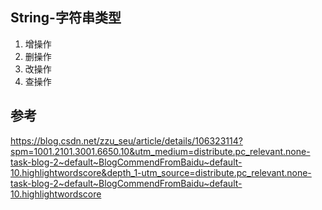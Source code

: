 ## String-字符串类型

1. 增操作
2. 删操作
3. 改操作
4. 查操作

## 参考

https://blog.csdn.net/zzu_seu/article/details/106323114?spm=1001.2101.3001.6650.10&utm_medium=distribute.pc_relevant.none-task-blog-2~default~BlogCommendFromBaidu~default-10.highlightwordscore&depth_1-utm_source=distribute.pc_relevant.none-task-blog-2~default~BlogCommendFromBaidu~default-10.highlightwordscore